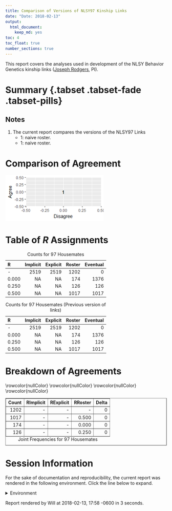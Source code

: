 ```yaml
---
title: Comparison of Versions of NLSY97 Kinship Links
date: "Date: 2018-02-13"
output:
  html_document:
    keep_md: yes
toc: 4
toc_float: true
number_sections: true
---
```


This report covers the analyses used in development of the NLSY Behavior Genetics kinship links ([Joseph Rodgers](https://www.vanderbilt.edu/psychological_sciences/bio/joe-rodgers), PI).

<!--  Set the working directory to the repository's base directory; this assumes the report is nested inside of two directories.-->


<!-- Set the report-wide options, and point to the external code file. -->


<!-- Load 'sourced' R files.  Suppress the output when loading sources. -->


<!-- Load packages, or at least verify they're available on the local machine.  Suppress the output when loading packages. -->


<!-- Load any global functions and variables declared in the R file.  Suppress the output. -->


<!-- Declare any global functions specific to a Rmd output.  Suppress the output. -->


<!-- Load the datasets.   -->


<!-- Tweak the datasets.   -->


# Summary {.tabset .tabset-fade .tabset-pills}

## Notes
1. The current report compares the versions of the NLSY97 Links
    * 1: naive roster.
    * 1: naive roster.

# Comparison of Agreement
![](figure-png/graph-roc-1.png)<!-- -->

# Table of *R* Assignments
<table>
<caption>Counts for 97 Housemates</caption>
 <thead>
  <tr>
   <th style="text-align:left;"> R </th>
   <th style="text-align:right;"> Implicit </th>
   <th style="text-align:right;"> Explicit </th>
   <th style="text-align:right;"> Roster </th>
   <th style="text-align:right;"> Eventual </th>
  </tr>
 </thead>
<tbody>
  <tr>
   <td style="text-align:left;"> - </td>
   <td style="text-align:right;"> 2519 </td>
   <td style="text-align:right;"> 2519 </td>
   <td style="text-align:right;"> 1202 </td>
   <td style="text-align:right;"> 0 </td>
  </tr>
  <tr>
   <td style="text-align:left;"> 0.000 </td>
   <td style="text-align:right;"> NA </td>
   <td style="text-align:right;"> NA </td>
   <td style="text-align:right;"> 174 </td>
   <td style="text-align:right;"> 1376 </td>
  </tr>
  <tr>
   <td style="text-align:left;"> 0.250 </td>
   <td style="text-align:right;"> NA </td>
   <td style="text-align:right;"> NA </td>
   <td style="text-align:right;"> 126 </td>
   <td style="text-align:right;"> 126 </td>
  </tr>
  <tr>
   <td style="text-align:left;"> 0.500 </td>
   <td style="text-align:right;"> NA </td>
   <td style="text-align:right;"> NA </td>
   <td style="text-align:right;"> 1017 </td>
   <td style="text-align:right;"> 1017 </td>
  </tr>
</tbody>
</table>

<table>
<caption>Counts for 97 Housemates (Previous version of links)</caption>
 <thead>
  <tr>
   <th style="text-align:left;"> R </th>
   <th style="text-align:right;"> Implicit </th>
   <th style="text-align:right;"> Explicit </th>
   <th style="text-align:right;"> Roster </th>
   <th style="text-align:right;"> Eventual </th>
  </tr>
 </thead>
<tbody>
  <tr>
   <td style="text-align:left;"> - </td>
   <td style="text-align:right;"> 2519 </td>
   <td style="text-align:right;"> 2519 </td>
   <td style="text-align:right;"> 1202 </td>
   <td style="text-align:right;"> 0 </td>
  </tr>
  <tr>
   <td style="text-align:left;"> 0.000 </td>
   <td style="text-align:right;"> NA </td>
   <td style="text-align:right;"> NA </td>
   <td style="text-align:right;"> 174 </td>
   <td style="text-align:right;"> 1376 </td>
  </tr>
  <tr>
   <td style="text-align:left;"> 0.250 </td>
   <td style="text-align:right;"> NA </td>
   <td style="text-align:right;"> NA </td>
   <td style="text-align:right;"> 126 </td>
   <td style="text-align:right;"> 126 </td>
  </tr>
  <tr>
   <td style="text-align:left;"> 0.500 </td>
   <td style="text-align:right;"> NA </td>
   <td style="text-align:right;"> NA </td>
   <td style="text-align:right;"> 1017 </td>
   <td style="text-align:right;"> 1017 </td>
  </tr>
</tbody>
</table>

# Breakdown of Agreements 
<!-- html table generated in R 3.4.3 by xtable 1.8-2 package -->
<!-- Tue Feb 13 17:58:34 2018 -->
<table border=1>
<caption align="bottom"> Joint Frequencies for 97 Housemates </caption>
<tr> <th> Count </th> <th> RImplicit </th> <th> RExplicit </th> <th> RRoster </th> <th> Delta </th>  </tr>
  \rowcolor{nullColor}  <tr> <td align="right"> 1202 </td> <td align="right"> - </td> <td align="right"> - </td> <td align="right"> - </td> <td align="right"> 0 </td> </tr>
   \rowcolor{nullColor} <tr> <td align="right"> 1017 </td> <td align="right"> - </td> <td align="right"> - </td> <td align="right"> 0.500 </td> <td align="right"> 0 </td> </tr>
   \rowcolor{nullColor} <tr> <td align="right"> 174 </td> <td align="right"> - </td> <td align="right"> - </td> <td align="right"> 0.000 </td> <td align="right"> 0 </td> </tr>
   \rowcolor{nullColor} <tr> <td align="right"> 126 </td> <td align="right"> - </td> <td align="right"> - </td> <td align="right"> 0.250 </td> <td align="right"> 0 </td> </tr>
   </table>



# Session Information
For the sake of documentation and reproducibility, the current report was rendered in the following environment.  Click the line below to expand.

<details>
  <summary>Environment <span class="glyphicon glyphicon-plus-sign"></span></summary>

```
Session info --------------------------------------------------------------------------------------
```

```
 setting  value                                      
 version  R version 3.4.3 Patched (2018-01-25 r74163)
 system   x86_64, mingw32                            
 ui       RTerm                                      
 language (EN)                                       
 collate  English_United States.1252                 
 tz       America/Chicago                            
 date     2018-02-13                                 
```

```
Packages ------------------------------------------------------------------------------------------
```

```
 package    * version    date       source                            
 assertthat   0.2.0      2017-04-11 CRAN (R 3.4.2)                    
 backports    1.1.2      2017-12-13 CRAN (R 3.4.3)                    
 base       * 3.4.3      2018-01-26 local                             
 bindr        0.1        2016-11-13 CRAN (R 3.4.2)                    
 bindrcpp   * 0.2        2017-06-17 CRAN (R 3.4.2)                    
 bit          1.1-12     2014-04-09 CRAN (R 3.4.1)                    
 bit64        0.9-7      2017-05-08 CRAN (R 3.4.1)                    
 blob         1.1.0      2017-06-17 CRAN (R 3.4.2)                    
 checkmate    1.8.5      2017-10-24 CRAN (R 3.4.2)                    
 colorspace   1.3-2      2016-12-14 CRAN (R 3.4.2)                    
 compiler     3.4.3      2018-01-26 local                             
 datasets   * 3.4.3      2018-01-26 local                             
 DBI          0.7        2017-06-18 CRAN (R 3.4.2)                    
 devtools     1.13.4     2017-11-09 CRAN (R 3.4.2)                    
 digest       0.6.15     2018-01-28 CRAN (R 3.4.3)                    
 dplyr        0.7.4.9000 2018-01-26 Github (tidyverse/dplyr@3f91e1e)  
 evaluate     0.10.1     2017-06-24 CRAN (R 3.4.2)                    
 ggplot2    * 2.2.1.9000 2017-12-20 Github (tidyverse/ggplot2@bfff1d8)
 glue         1.2.0      2017-10-29 CRAN (R 3.4.2)                    
 graphics   * 3.4.3      2018-01-26 local                             
 grDevices  * 3.4.3      2018-01-26 local                             
 grid         3.4.3      2018-01-26 local                             
 gtable       0.2.0      2016-02-26 CRAN (R 3.4.2)                    
 highr        0.6        2016-05-09 CRAN (R 3.4.2)                    
 hms          0.4.1      2018-01-24 CRAN (R 3.4.3)                    
 htmltools    0.3.6      2017-04-28 CRAN (R 3.4.2)                    
 knitr      * 1.19       2018-01-29 CRAN (R 3.4.3)                    
 labeling     0.3        2014-08-23 CRAN (R 3.4.1)                    
 lazyeval     0.2.1      2017-10-29 CRAN (R 3.4.2)                    
 magrittr   * 1.5        2014-11-22 CRAN (R 3.4.2)                    
 memoise      1.1.0      2017-04-21 CRAN (R 3.4.2)                    
 methods    * 3.4.3      2018-01-26 local                             
 munsell      0.4.3      2016-02-13 CRAN (R 3.4.2)                    
 odbc         1.1.5      2018-01-23 CRAN (R 3.4.3)                    
 pillar       1.1.0      2018-01-14 CRAN (R 3.4.3)                    
 pkgconfig    2.0.1      2017-03-21 CRAN (R 3.4.2)                    
 plyr         1.8.4      2016-06-08 CRAN (R 3.4.2)                    
 purrr        0.2.4      2017-10-18 CRAN (R 3.4.2)                    
 R6           2.2.2      2017-06-17 CRAN (R 3.4.2)                    
 Rcpp         0.12.15    2018-01-20 CRAN (R 3.4.3)                    
 rlang        0.1.6.9003 2018-01-26 Github (tidyverse/rlang@b5da865)  
 rmarkdown    1.8        2017-11-17 CRAN (R 3.4.2)                    
 rprojroot    1.3-2      2018-01-03 CRAN (R 3.4.3)                    
 scales       0.5.0.9000 2017-10-11 Github (hadley/scales@d767915)    
 stats      * 3.4.3      2018-01-26 local                             
 stringi      1.1.6      2017-11-17 CRAN (R 3.4.2)                    
 stringr      1.2.0      2017-02-18 CRAN (R 3.4.2)                    
 testit       0.7.1      2017-12-21 Github (yihui/testit@8a346dd)     
 tibble       1.4.2      2018-01-22 CRAN (R 3.4.3)                    
 tidyselect   0.2.3      2017-11-06 CRAN (R 3.4.2)                    
 tools        3.4.3      2018-01-26 local                             
 utils      * 3.4.3      2018-01-26 local                             
 withr        2.1.1.9000 2017-12-20 Github (jimhester/withr@df18523)  
 xtable     * 1.8-2      2016-02-05 CRAN (R 3.4.2)                    
 yaml         2.1.16     2017-12-12 CRAN (R 3.4.3)                    
```
</details>



Report rendered by Will at 2018-02-13, 17:58 -0600 in 3 seconds.
